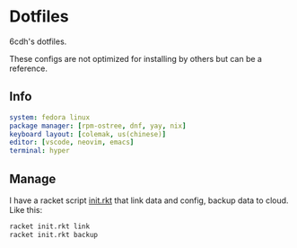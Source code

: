 # Dotfiles

6cdh's dotfiles.

These configs are not optimized for installing by others but can be a reference.

## Info

```yaml
system: fedora linux
package manager: [rpm-ostree, dnf, yay, nix]
keyboard layout: [colemak, us(chinese)]
editor: [vscode, neovim, emacs]
terminal: hyper
```

## Manage

I have a racket script [init.rkt](init.rkt) that link data and config, backup data to cloud. Like this:

```bash
racket init.rkt link
racket init.rkt backup
```

